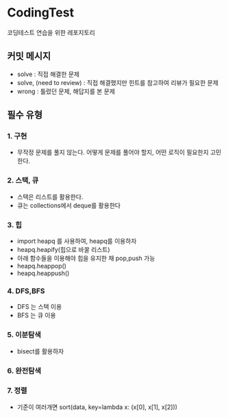 # CodingTest
코딩테스트 연습을 위한 레포지토리

## 커밋 메시지

- solve : 직접 해결한 문제
- solve, (need to review) : 직접 해결했지만 힌트를 참고하여 리뷰가 필요한 문제
- wrong : 틀렸던 문제, 해답지를 본 문제

## 필수 유형

### 1. 구현
- 무작정 문제를 풀지 않는다. 어떻게 문제를 풀어야 할지, 어떤 로직이 필요한지 고민한다.

### 2. 스택, 큐
- 스택은 리스트를 활용한다.
- 큐는 collections에서 deque를 활용한다

### 3. 힙
- import heapq 를 사용하여, heapq를 이용하자
- heapq.heapify(힙으로 바꿀 리스트)
- 아래 함수들을 이용해야 힙을 유지한 채 pop,push 가능
- heapq.heappop()
- heapq.heappush()

### 4. DFS,BFS
- DFS 는 스택 이용
- BFS 는 큐 이용

### 5. 이분탐색
- bisect를 활용하자

### 6. 완전탐색

### 7. 정렬
- 기준이 여러개면 sort(data, key=lambda x: (x[0], x[1], x[2]))